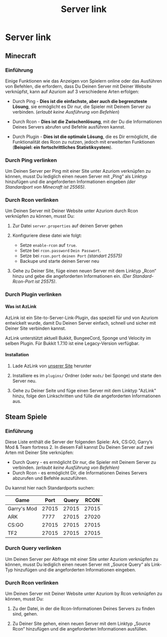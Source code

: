 ﻿---
title: Server link
weight: 2
---

# Server link

## Minecraft

### Einführung

Einige Funktionen wie das Anzeigen von Spielern online oder das Ausführen von Befehlen,
die erfordern, dass Du Deinen Server mit Deiner Website verknüpfst,
kann auf Azuriom auf 3 verschiedene Arten erfolgen:

* Durch Ping - **Dies ist die einfachste, aber auch die begrenzteste Lösung**,
  sie ermöglicht es Dir nur, die Spieler mit Deinem Server zu verbinden.
  (_erlaubt keine Ausführung von Befehlen_)

* Durch Rcon - **Dies ist die Zwischenlösung**,
  mit der Du die Informationen Deines Servers abrufen und Befehle ausführen kannst.

* Durch Plugin - **Dies ist die optimale Lösung**,
  die es Dir ermöglicht, die Funktionalität des Rcon zu nutzen,
  jedoch mit erweiterten Funktionen (__Beispiel: ein fortschrittliches Statistiksystem__).

### Durch Ping verlinken

Um Deinen Server per Ping mit einer Site unter Azuriom verknüpfen zu können,
musst Du lediglich einen neuen Server mit „Ping“ als Linktyp hinzufügen
und die angeforderten Informationen eingeben _(der Standardport von Minecraft ist 25565)_.

### Durch Rcon verlinken

Um Deinen Server mit Deiner Website unter Azuriom durch Rcon verknüpfen zu können, musst Du:

1. Zur Datei `server.properties` auf deinen Server gehen

1. Konfiguriere diese datei wie folgt:
    * Setze `enable-rcon` auf `true`.
    * Setze bei `rcon.password` `Dein Passwort`.
    * Setze bei `rcon.port` `deinen Port` _(standart 25575)_
    * Backupe und starte deinen Server neu
   
1. Gehe zu Deiner Site, füge einen neuen Server mit dem Linktyp „Rcon“ hinzu
   und gebe die angeforderten Informationen ein. _(Der Standard-Rcon-Port ist 25575)_.

### Durch Plugin verlinken

#### Was ist AzLink

AzLink ist ein Site-to-Server-Link-Plugin, das speziell für und von Azuriom entwickelt wurde,
damit Du Deinen Server einfach, schnell und sicher mit Deiner Site verbinden kannst.

AzLink unterstützt aktuell Bukkit, BungeeCord, Sponge und Velocity im selben Plugin.
Für Bukkit 1.7.10 ist eine Legacy-Version verfügbar.

#### Installation

1. Lade AzLink von [unserer Site](https://azuriom.com/azlink) herunter

1. Installiere es im `plugins/` Ordner (oder `mods/` bei Sponge)
und starte den Server neu.

1. Gehe zu Deiner Seite und füge einen Server mit dem Linktyp "AzLink" hinzu, 
folge den Linkschritten und fülle die angeforderten Informationen aus.

## Steam Spiele

### Einführung

Diese Liste enthält die Server der folgenden Spiele:
Ark, CS:GO, Garry’s Mod & Team fortress 2.
In diesem Fall kannst Du Deinen Server auf zwei Arten mit Deiner Site verknüpfen:

* Durch Query - es ermöglicht Dir nur, die Spieler mit Deinem Server zu verbinden.
  _(erlaubt keine Ausführung von Befehlen)_
* Durch Rcon - es ermöglicht Dir, die Informationen Deines Servers abzurufen
  und Befehle auszuführen.

Du kannst hier nach Standardports suchen:

|    Game     | Port  | Query | RCON  |
| ----------- | ----- | ----- | ----- |
| Garry's Mod | 27015 | 27015 | 27015 |
|     ARK     | 7777  | 27015 | 27020 |
|   CS:GO     | 27015 | 27015 | 27015 |
|    TF2      | 27015 | 27015 | 27015 |

### Durch Query verlinken

Um Deinen Server per Abfrage mit einer Site unter Azuriom verknüpfen zu können,
musst Du lediglich einen neuen Server mit „Source Query“ als Link-Typ hinzufügen
und die angeforderten Informationen eingeben.

### Durch Rcon verlinken

Um Deinen Server mit Deiner Website unter Azuriom by Rcon verknüpfen zu können, musst Du:

1. Zu der Datei, in der die Rcon-Informationen Deines Servers zu finden sind, gehen.
   
1. Zu Deiner Site gehen, einen neuen Server mit dem Linktyp „Source Rcon“ hinzufügen
   und die angeforderten Informationen ausfüllen.